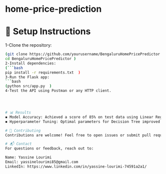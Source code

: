 # home-price-prediction

# 🔧 Setup Instructions
1-Clone the repository:
```bash
(git clone https://github.com/yourusername/BengaluruHomePricePredictor.git  
cd BengaluruHomePricePredictor )
2-Install dependencies:
(```bash
pip install -r requirements.txt  )
3-Run the Flask app:
```bash
(python src/app.py  )
4-Test the API using Postman or any HTTP client.




# 📊 Results
◾ Model Accuracy: Achieved a score of 85% on test data using Linear Regression.
◾ Hyperparameter Tuning: Optimal parameters for Decision Tree improved prediction accuracy.

# 🤝 Contributing
Contributions are welcome! Feel free to open issues or submit pull requests to improve this project.

# 📬 Contact
For questions or feedback, reach out to:

Name: Yassine Lourimi
Email: yassinelourimi85@gmail.com
LinkedIn: https://www.linkedin.com/in/yassine-lourimi-74591a2a1/
